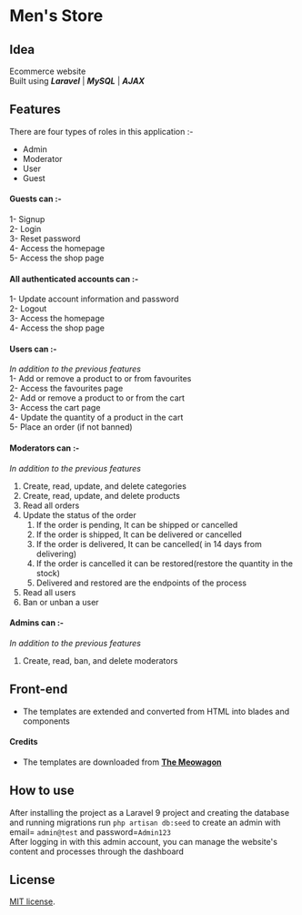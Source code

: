 # Men's Store 

## Idea

Ecommerce website <br>
Built using ***Laravel*** | ***MySQL*** | ***AJAX***

## Features

There are four types of roles in this application :-
- Admin
- Moderator
- User
- Guest

#### Guests can :-
1- Signup <br>
2- Login <br>
3- Reset password <br>
4- Access the homepage <br>
5- Access the shop page <br>


#### All authenticated accounts can :-
1- Update account information and password <br>
2- Logout <br>
3- Access the homepage <br>
4- Access the shop page <br>


#### Users can :-
 <em>In addition to the previous features</em> <br>
1- Add or remove a product to or from favourites <br>
2- Access the favourites page <br>
2- Add or remove a product to or from the cart <br>
3- Access the cart page <br>
4- Update the quantity of a product in the cart <br>
5- Place an order (if not banned)<br>

#### Moderators can :-
<em>In addition to the previous features </em> <br>
1. Create, read, update, and delete categories <br>
2. Create, read, update, and delete products <br>
3. Read all orders
4. Update the status of the order<br>
    1. If the order is pending, It can be shipped or cancelled
    2. If the order is shipped, It can be delivered or cancelled
    3. If the order is delivered, It can be cancelled( in 14 days from delivering)
    4. If the order is cancelled it can be restored(restore the quantity in the stock)
    5. Delivered and restored are the endpoints of the process
5. Read all users
6. Ban or unban a user

#### Admins can :-
<em>In addition to the previous features </em> <br>
1. Create, read, ban, and delete moderators <br>

## Front-end
- The templates are extended and converted from HTML into blades and components
#### Credits
- The templates are downloaded from __[The Meowagon](themewagon.com)__



## How to use

After installing the project as a Laravel 9 project and creating the database and running migrations
run `php artisan db:seed` to create an admin with email= `admin@test` and password=`Admin123` <br>
After logging in with this admin account, you can manage the website's content and processes through the dashboard<br>

## License
[MIT license](https://opensource.org/licenses/MIT).
